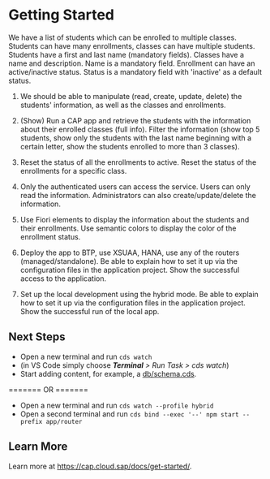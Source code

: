 # Getting Started

We have a list of students which can be enrolled to multiple classes.
Students can have many enrollments, classes can have multiple students.
Students have a first and last name (mandatory fields).
Classes have a name and description. Name is a mandatory field.
Enrollment can have an active/inactive status. Status is a mandatory field with 'inactive' as a default status.

 

1. We should be able to manipulate (read, create, update, delete) the students' information, as well as the classes and enrollments.
2. (Show) Run a CAP app and retrieve the students with the information about their enrolled classes (full info). Filter the information (show top 5 students, show only the students with the last name beginning with a certain letter, show the students enrolled to more than 3 classes).
3. Reset the status of all the enrollments to active. Reset the status of the enrollments for a specific class.
4. Only the authenticated users can access the service. Users can only read the information. Administrators can also create/update/delete the information.

 

5. Use Fiori elements to display the information about the students and their enrollments.
Use semantic colors to display the color of the enrollment status.

 

6. Deploy the app to BTP, use XSUAA, HANA, use any of the routers (managed/standalone). Be able to explain how to set it up via the configuration files in the application project.
Show the successful access to the application.

 

7. Set up the local development using the hybrid mode. Be able to explain how to set it up via the configuration files in the application project.
Show the successful run of the local app.



## Next Steps

- Open a new terminal and run `cds watch` 
- (in VS Code simply choose _**Terminal** > Run Task > cds watch_)
- Start adding content, for example, a [db/schema.cds](db/schema.cds).

======= OR =======

- Open a new terminal and run `cds watch --profile hybrid`
- Open a second terminal and run `cds bind --exec '--' npm start --prefix app/router`

## Learn More

Learn more at https://cap.cloud.sap/docs/get-started/.
